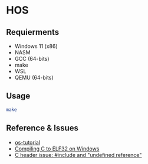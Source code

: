 # HOS

## Requierments

- Windows 11 (x86)
- NASM
- GCC (64-bits)
- make
- WSL
- QEMU (64-bits)

## Usage

```sh
make
```

## Reference & Issues

- [os-tutorial](https://github.com/cfenollosa/os-tutorial)
- [Compiling C to ELF32 on Windows](https://stackoverflow.com/questions/65752272/compiling-c-to-elf32-on-windows)
- [C header issue: #include and "undefined reference"](https://stackoverflow.com/questions/10357117/c-header-issue-include-and-undefined-reference)